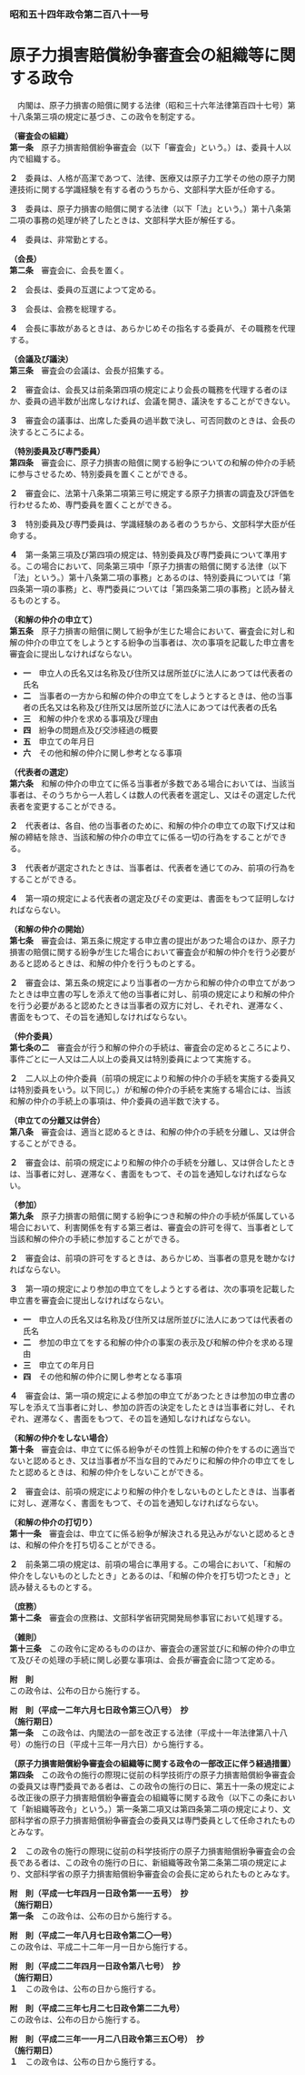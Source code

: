 ### 昭和五十四年政令第二百八十一号  
# 原子力損害賠償紛争審査会の組織等に関する政令  
　内閣は、原子力損害の賠償に関する法律（昭和三十六年法律第百四十七号）第十八条第三項の規定に基づき、この政令を制定する。  
  
**（審査会の組織）**  
**第一条**　原子力損害賠償紛争審査会（以下「審査会」という。）は、委員十人以内で組織する。  
  
**２**　委員は、人格が高潔であつて、法律、医療又は原子力工学その他の原子力関連技術に関する学識経験を有する者のうちから、文部科学大臣が任命する。  
  
**３**　委員は、原子力損害の賠償に関する法律（以下「法」という。）第十八条第二項の事務の処理が終了したときは、文部科学大臣が解任する。  
  
**４**　委員は、非常勤とする。  
  
**（会長）**  
**第二条**　審査会に、会長を置く。  
  
**２**　会長は、委員の互選によつて定める。  
  
**３**　会長は、会務を総理する。  
  
**４**　会長に事故があるときは、あらかじめその指名する委員が、その職務を代理する。  
  
**（会議及び議決）**  
**第三条**　審査会の会議は、会長が招集する。  
  
**２**　審査会は、会長又は前条第四項の規定により会長の職務を代理する者のほか、委員の過半数が出席しなければ、会議を開き、議決をすることができない。  
  
**３**　審査会の議事は、出席した委員の過半数で決し、可否同数のときは、会長の決するところによる。  
  
**（特別委員及び専門委員）**  
**第四条**　審査会に、原子力損害の賠償に関する紛争についての和解の仲介の手続に参与させるため、特別委員を置くことができる。  
  
**２**　審査会に、法第十八条第二項第三号に規定する原子力損害の調査及び評価を行わせるため、専門委員を置くことができる。  
  
**３**　特別委員及び専門委員は、学識経験のある者のうちから、文部科学大臣が任命する。  
  
**４**　第一条第三項及び第四項の規定は、特別委員及び専門委員について準用する。この場合において、同条第三項中「原子力損害の賠償に関する法律（以下「法」という。）第十八条第二項の事務」とあるのは、特別委員については「第四条第一項の事務」と、専門委員については「第四条第二項の事務」と読み替えるものとする。  
  
**（和解の仲介の申立て）**  
**第五条**　原子力損害の賠償に関して紛争が生じた場合において、審査会に対し和解の仲介の申立てをしようとする紛争の当事者は、次の事項を記載した申立書を審査会に提出しなければならない。  
* **一**　申立人の氏名又は名称及び住所又は居所並びに法人にあつては代表者の氏名  
* **二**　当事者の一方から和解の仲介の申立てをしようとするときは、他の当事者の氏名又は名称及び住所又は居所並びに法人にあつては代表者の氏名  
* **三**　和解の仲介を求める事項及び理由  
* **四**　紛争の問題点及び交渉経過の概要  
* **五**　申立ての年月日  
* **六**　その他和解の仲介に関し参考となる事項  
  
**（代表者の選定）**  
**第六条**　和解の仲介の申立てに係る当事者が多数である場合においては、当該当事者は、そのうちから一人若しくは数人の代表者を選定し、又はその選定した代表者を変更することができる。  
  
**２**　代表者は、各自、他の当事者のために、和解の仲介の申立ての取下げ又は和解の締結を除き、当該和解の仲介の申立てに係る一切の行為をすることができる。  
  
**３**　代表者が選定されたときは、当事者は、代表者を通じてのみ、前項の行為をすることができる。  
  
**４**　第一項の規定による代表者の選定及びその変更は、書面をもつて証明しなければならない。  
  
**（和解の仲介の開始）**  
**第七条**　審査会は、第五条に規定する申立書の提出があつた場合のほか、原子力損害の賠償に関する紛争が生じた場合において審査会が和解の仲介を行う必要があると認めるときは、和解の仲介を行うものとする。  
  
**２**　審査会は、第五条の規定により当事者の一方から和解の仲介の申立てがあつたときは申立書の写しを添えて他の当事者に対し、前項の規定により和解の仲介を行う必要があると認めたときは当事者の双方に対し、それぞれ、遅滞なく、書面をもつて、その旨を通知しなければならない。  
  
**（仲介委員）**  
**第七条の二**　審査会が行う和解の仲介の手続は、審査会の定めるところにより、事件ごとに一人又は二人以上の委員又は特別委員によつて実施する。  
  
**２**　二人以上の仲介委員（前項の規定により和解の仲介の手続を実施する委員又は特別委員をいう。以下同じ。）が和解の仲介の手続を実施する場合には、当該和解の仲介の手続上の事項は、仲介委員の過半数で決する。  
  
**（申立ての分離又は併合）**  
**第八条**　審査会は、適当と認めるときは、和解の仲介の手続を分離し、又は併合することができる。  
  
**２**　審査会は、前項の規定により和解の仲介の手続を分離し、又は併合したときは、当事者に対し、遅滞なく、書面をもつて、その旨を通知しなければならない。  
  
**（参加）**  
**第九条**　原子力損害の賠償に関する紛争につき和解の仲介の手続が係属している場合において、利害関係を有する第三者は、審査会の許可を得て、当事者として当該和解の仲介の手続に参加することができる。  
  
**２**　審査会は、前項の許可をするときは、あらかじめ、当事者の意見を聴かなければならない。  
  
**３**　第一項の規定により参加の申立てをしようとする者は、次の事項を記載した申立書を審査会に提出しなければならない。  
* **一**　申立人の氏名又は名称及び住所又は居所並びに法人にあつては代表者の氏名  
* **二**　参加の申立てをする和解の仲介の事案の表示及び和解の仲介を求める理由  
* **三**　申立ての年月日  
* **四**　その他和解の仲介に関し参考となる事項  
  
**４**　審査会は、第一項の規定による参加の申立てがあつたときは参加の申立書の写しを添えて当事者に対し、参加の許否の決定をしたときは当事者に対し、それぞれ、遅滞なく、書面をもつて、その旨を通知しなければならない。  
  
**（和解の仲介をしない場合）**  
**第十条**　審査会は、申立てに係る紛争がその性質上和解の仲介をするのに適当でないと認めるとき、又は当事者が不当な目的でみだりに和解の仲介の申立てをしたと認めるときは、和解の仲介をしないことができる。  
  
**２**　審査会は、前項の規定により和解の仲介をしないものとしたときは、当事者に対し、遅滞なく、書面をもつて、その旨を通知しなければならない。  
  
**（和解の仲介の打切り）**  
**第十一条**　審査会は、申立てに係る紛争が解決される見込みがないと認めるときは、和解の仲介を打ち切ることができる。  
  
**２**　前条第二項の規定は、前項の場合に準用する。この場合において、「和解の仲介をしないものとしたとき」とあるのは、「和解の仲介を打ち切つたとき」と読み替えるものとする。  
  
**（庶務）**  
**第十二条**　審査会の庶務は、文部科学省研究開発局参事官において処理する。  
  
**（雑則）**  
**第十三条**　この政令に定めるもののほか、審査会の運営並びに和解の仲介の申立て及びその処理の手続に関し必要な事項は、会長が審査会に諮つて定める。  
  
**附　則**  
この政令は、公布の日から施行する。  
  
**附　則（平成一二年六月七日政令第三〇八号）　抄**  
**（施行期日）**  
**第一条**　この政令は、内閣法の一部を改正する法律（平成十一年法律第八十八号）の施行の日（平成十三年一月六日）から施行する。  
  
**（原子力損害賠償紛争審査会の組織等に関する政令の一部改正に伴う経過措置）**  
**第四条**　この政令の施行の際現に従前の科学技術庁の原子力損害賠償紛争審査会の委員又は専門委員である者は、この政令の施行の日に、第五十一条の規定による改正後の原子力損害賠償紛争審査会の組織等に関する政令（以下この条において「新組織等政令」という。）第一条第二項又は第四条第二項の規定により、文部科学省の原子力損害賠償紛争審査会の委員又は専門委員として任命されたものとみなす。  
  
**２**　この政令の施行の際現に従前の科学技術庁の原子力損害賠償紛争審査会の会長である者は、この政令の施行の日に、新組織等政令第二条第二項の規定により、文部科学省の原子力損害賠償紛争審査会の会長に定められたものとみなす。  
  
**附　則（平成一七年四月一日政令第一一五号）　抄**  
**（施行期日）**  
**第一条**　この政令は、公布の日から施行する。  
  
**附　則（平成二一年八月七日政令第二〇一号）**  
この政令は、平成二十二年一月一日から施行する。  
  
**附　則（平成二二年四月一日政令第八七号）　抄**  
**（施行期日）**  
**１**　この政令は、公布の日から施行する。  
  
**附　則（平成二三年七月二七日政令第二二九号）**  
この政令は、公布の日から施行する。  
  
**附　則（平成二三年一一月二八日政令第三五〇号）　抄**  
**（施行期日）**  
**１**　この政令は、公布の日から施行する。  
  
